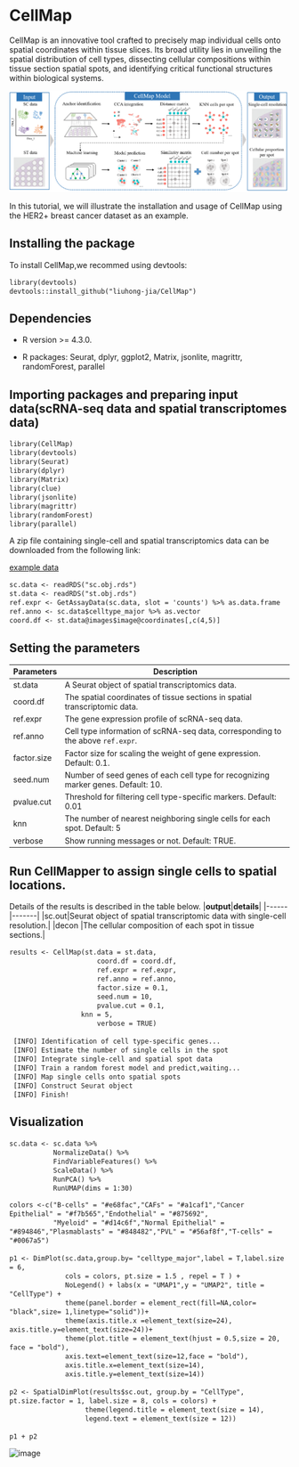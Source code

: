 # CellMap 
CellMap is an innovative tool crafted to precisely map individual cells onto spatial coordinates within tissue slices. Its broad utility lies in unveiling the spatial distribution of cell types, dissecting cellular compositions within tissue section spatial spots, and identifying critical functional structures within biological systems.

![image](https://github.com/liuhong-jia/CellMap/blob/main/vignettes/workflow.png)

In this tutorial, we will illustrate the installation and usage of CellMap using the HER2+ breast cancer dataset as an example.

## Installing the package
To install CellMap,we recommed using devtools:

```
library(devtools)
devtools::install_github("liuhong-jia/CellMap")  
```

## Dependencies
- R version >= 4.3.0.

- R packages: Seurat, dplyr, ggplot2, Matrix, jsonlite, magrittr, randomForest, parallel

## Importing packages and preparing input data(scRNA-seq data and spatial transcriptomes data)

```
library(CellMap)
library(devtools)
library(Seurat)
library(dplyr)
library(Matrix)
library(clue)
library(jsonlite)
library(magrittr)
library(randomForest)
library(parallel)
```
A zip file containing single-cell and spatial transcriptomics data can be downloaded from the following link:

[example data](https://drive.google.com/file/d/1lu0Y8hknGm6aVKogXZmQAUM7PsxAZghX/view?usp=drive_link)

```
sc.data <- readRDS("sc.obj.rds")
st.data <- readRDS("st.obj.rds")
ref.expr <- GetAssayData(sc.data, slot = 'counts') %>% as.data.frame
ref.anno <- sc.data$celltype_major %>% as.vector
coord.df <- st.data@images$image@coordinates[,c(4,5)]
```

## Setting the parameters
|**Parameters**|**Description**                      |
|----------|-----------------------------------------|
|st.data   |A Seurat object of spatial transcriptomics data.|
|coord.df  |The spatial coordinates of tissue sections in spatial transcriptomic data.|
|ref.expr  | The gene expression profile of scRNA-seq data.|
|ref.anno  |Cell type information of scRNA-seq data, corresponding to the above `ref.expr`.|
|factor.size|Factor size for scaling the weight of gene expression. Default: 0.1.|
|seed.num|Number of seed genes of each cell type for recognizing marker genes. Default: 10.|
|pvalue.cut|Threshold for filtering cell type-specific markers. Default: 0.01|
|knn       |The number of nearest neighboring single cells for each spot. Default: 5|
|verbose   |Show running messages or not. Default: TRUE.|

## Run CellMapper  to assign single cells to spatial locations.
Details of the results is described in the table below.
|**output**|**details**|
|------|-------|
|sc.out|Seurat object of spatial transcriptomic data with single-cell resolution.|
|decon |The cellular composition of each spot in tissue sections.|

    results <- CellMap(st.data = st.data,
                          coord.df = coord.df,
                          ref.expr = ref.expr,
                          ref.anno = ref.anno,
                          factor.size = 0.1,
                          seed.num = 10,
                          pvalue.cut = 0.1,
		              knn = 5,
                          verbose = TRUE)
   
     [INFO] Identification of cell type-specific genes...
     [INFO] Estimate the number of single cells in the spot
     [INFO] Integrate single-cell and spatial spot data
     [INFO] Train a random forest model and predict,waiting...
     [INFO] Map single cells onto spatial spots
     [INFO] Construct Seurat object
     [INFO] Finish!
  
## Visualization 
```
sc.data <- sc.data %>%
           NormalizeData() %>%
           FindVariableFeatures() %>%
           ScaleData() %>%
           RunPCA() %>%
           RunUMAP(dims = 1:30)
```

```
colors <-c("B-cells" = "#e68fac","CAFs" = "#a1caf1","Cancer Epithelial" = "#f7b565","Endothelial" = "#875692",
           "Myeloid" = "#d14c6f","Normal Epithelial" = "#894846","Plasmablasts" = "#848482","PVL" = "#56af8f","T-cells" = "#0067a5")

p1 <- DimPlot(sc.data,group.by= "celltype_major",label = T,label.size = 6,
              cols = colors, pt.size = 1.5 , repel = T ) + 
              NoLegend() + labs(x = "UMAP1",y = "UMAP2", title = "CellType") +
              theme(panel.border = element_rect(fill=NA,color= "black",size= 1,linetype="solid"))+
              theme(axis.title.x =element_text(size=24), axis.title.y=element_text(size=24))+
              theme(plot.title = element_text(hjust = 0.5,size = 20, face = "bold"),
              axis.text=element_text(size=12,face = "bold"),
              axis.title.x=element_text(size=14),
              axis.title.y=element_text(size=14))

p2 <- SpatialDimPlot(results$sc.out, group.by = "CellType", pt.size.factor = 1, label.size = 8, cols = colors) + 
                   theme(legend.title = element_text(size = 14),  
                   legend.text = element_text(size = 12))

p1 + p2
```
![image](https://github.com/liuhong-jia/CellMapper/blob/main/vignettes/mapping.png)
